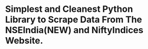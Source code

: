 # Simplest and Cleanest Python Library to Scrape Data From The NSEIndia(NEW) and NiftyIndices Website.

